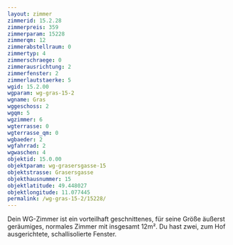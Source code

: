 ```yaml
---
layout: zimmer
zimmerid: 15.2.28
zimmerpreis: 359
zimmerparam: 15228
zimmerqm: 12
zimmerabstellraum: 0
zimmertyp: 4
zimmerschraege: 0
zimmerausrichtung: 2
zimmerfenster: 2
zimmerlautstaerke: 5
wgid: 15.2.00
wgparam: wg-gras-15-2
wgname: Gras
wggeschoss: 2
wgqm: 5
wgzimmer: 6
wgterrasse: 0
wgterrasse_qm: 0
wgbaeder: 2
wgfahrrad: 2
wgwaschen: 4
objektid: 15.0.00
objektparam: wg-grasersgasse-15
objektstrasse: Grasersgasse
objekthausnummer: 15
objektlatitude: 49.448027
objektlongitude: 11.077445
permalink: /wg-gras-15-2/15228/
---
```

Dein WG-Zimmer ist ein vorteilhaft geschnittenes, für seine Größe äußerst geräumiges, normales Zimmer mit insgesamt 12m². Du hast zwei, zum Hof ausgerichtete, schallisolierte Fenster. 